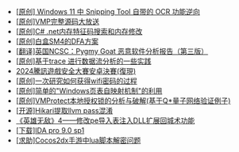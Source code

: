 + [[原创] Windows 11 中 Snipping Tool 自带的 OCR 功能逆向](https://bbs.kanxue.com/thread-285371.htm)
+ [[原创]VMP完整源码大放送](https://bbs.kanxue.com/thread-279796.htm)
+ [[原创]C# .net内存特征码搜索和内存修改](https://bbs.kanxue.com/thread-285288.htm)
+ [[原创]白盒SM4的DFA方案](https://bbs.kanxue.com/thread-285292.htm)
+ [[翻译]英国NCSC：Pygmy Goat 恶意软件分析报告（第三版）](https://bbs.kanxue.com/thread-285384.htm)
+ [[原创]基于trace 进行数据流分析的一些实践](https://bbs.kanxue.com/thread-285243.htm)
+ [2024騰訊遊戲安全大賽安卓決賽(復現)](https://bbs.kanxue.com/thread-285382.htm)
+ [[原创]一次研究如何获得wifi密码的过程](https://bbs.kanxue.com/thread-285383.htm)
+ [[原创]简单的"Windows页表自映射机制"的利用](https://bbs.kanxue.com/thread-285332.htm)
+ [[原创]VMProtect本地授权锁的分析与破解(基于Q*量子网络验证例子)](https://bbs.kanxue.com/thread-285076.htm)
+ [[开源]Hikari提取llvm pass混淆](https://bbs.kanxue.com/thread-285385.htm)
+ [《英雄无敌》4——修改pe导入表注入DLL扩展回城术功能](https://bbs.kanxue.com/thread-284644.htm)
+ [[下载]IDA pro 9.0 sp1](https://bbs.kanxue.com/thread-285234.htm)
+ [[求助]Cocos2dx手游中lua脚本解密问题](https://bbs.kanxue.com/thread-285344.htm)
